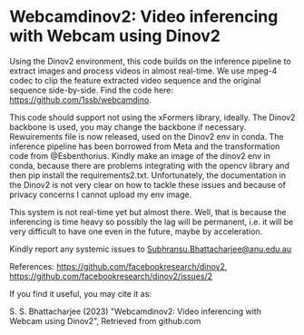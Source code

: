 # Webcamdinov2: Video inferencing with Webcam using Dinov2

Using the Dinov2 environment, this code builds on the inference pipeline to extract images and process videos in almost real-time. We use mpeg-4 codec to clip the feature extracted video sequence and the original sequence side-by-side. Find the code here: https://github.com/1ssb/webcamdino.

This code should support not using the xFormers library, ideally. The Dinov2 backbone is used, you may change the backbone if necessary. Rewuirements file is now released, used on the Dinov2 env in conda. The inference pipeline has been borrowed from Meta and the transformation code from @Esbenthorius. Kindly make an image of the dinov2 env in conda, because there are problems integrating with the opencv library and then pip install the requirements2.txt. Unfortunately, the documentation in the Dinov2 is not very clear on how to tackle these issues and because of privacy concerns I cannot upload my env image.

This system is not real-time yet but almost there. Well, that is because the inferencing is time heavy so possibly the lag will be permanent, i.e. it will be very difficult to have one even in the future, maybe by acceleration.

Kindly report any systemic issues to Subhransu.Bhattacharjee@anu.edu.au

References: https://github.com/facebookresearch/dinov2, https://github.com/facebookresearch/dinov2/issues/2
 
If you find it useful, you may cite it as: 

S. S. Bhattacharjee (2023) "Webcamdinov2: Video inferencing with Webcam using Dinov2", Retrieved from github.com

